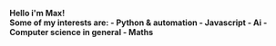 <b>
<p>
Hello i'm Max!
<br>
Some of my interests are:
  - Python & automation
  - Javascript
  - Ai
  - Computer science in general
  - Maths
</b>
</p>
<!---
zcythe1/zcythe1 is a ✨ special ✨ repository because its `README.md` (this file) appears on your GitHub profile.
You can click the Preview link to take a look at your changes.
--->
